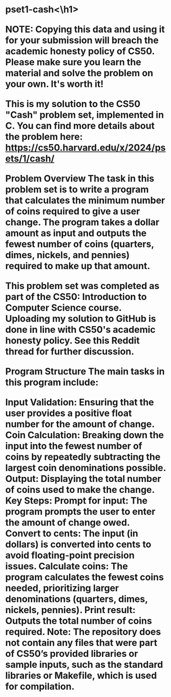 <h1>pset1-cash<\h1>

NOTE: Copying this data and using it for your submission will breach the academic honesty policy of CS50. Please make sure you learn the material and solve the problem on your own. It's worth it!

This is my solution to the CS50 "Cash" problem set, implemented in C. You can find more details about the problem here: https://cs50.harvard.edu/x/2024/psets/1/cash/

Problem Overview
The task in this problem set is to write a program that calculates the minimum number of coins required to give a user change. The program takes a dollar amount as input and outputs the fewest number of coins (quarters, dimes, nickels, and pennies) required to make up that amount.

This problem set was completed as part of the CS50: Introduction to Computer Science course. Uploading my solution to GitHub is done in line with CS50's academic honesty policy. See this Reddit thread for further discussion.

Program Structure
The main tasks in this program include:

Input Validation: Ensuring that the user provides a positive float number for the amount of change.
Coin Calculation: Breaking down the input into the fewest number of coins by repeatedly subtracting the largest coin denominations possible.
Output: Displaying the total number of coins used to make the change.
Key Steps:
Prompt for input: The program prompts the user to enter the amount of change owed.
Convert to cents: The input (in dollars) is converted into cents to avoid floating-point precision issues.
Calculate coins: The program calculates the fewest coins needed, prioritizing larger denominations (quarters, dimes, nickels, pennies).
Print result: Outputs the total number of coins required.
Note: The repository does not contain any files that were part of CS50’s provided libraries or sample inputs, such as the standard libraries or Makefile, which is used for compilation.

